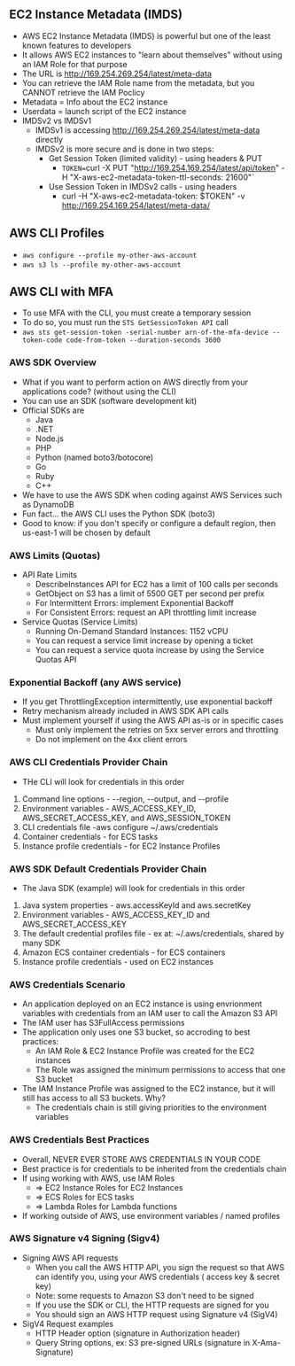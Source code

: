 ## EC2 Instance Metadata (IMDS)

- AWS EC2 Instance Metadata (IMDS) is powerful but one of the least known features to developers
- It allows AWS EC2 instances to "learn about themselves" without using an IAM Role for that purpose
- The URL is http://169.254.269.254/latest/meta-data
- You can retrieve the IAM Role name from the metadata, but you CANNOT retrieve the IAM Poclicy
- Metadata = Info about the EC2 instance
- Userdata = launch script of the EC2 instance
- IMDSv2 vs IMDSv1
    - IMDSv1 is accessing  http://169.254.269.254/latest/meta-data directly
    - IMDSv2 is more secure and is done in two steps:
        - Get Session Token (limited validity) - using headers & PUT
            - `TOKEN=`curl -X PUT "http://169.254.169.254/latest/api/token" -H "X-aws-ec2-metadata-token-ttl-seconds:
              21600"`
        - Use Session Token in IMDSv2 calls - using headers
            - curl -H "X-aws-ec2-metadata-token: $TOKEN" -v http://169.254.169.254/latest/meta-data/

## AWS CLI Profiles

- `aws configure --profile my-other-aws-account`
- `aws s3 ls --profile my-other-aws-account`

## AWS CLI with MFA

- To use MFA with the CLI, you must create a temporary session
- To do so, you must run the `STS GetSessionToken API` call
- `aws sts get-session-token -serial-number arn-of-the-mfa-device --token-code code-from-token --duration-seconds 3600`

### AWS SDK Overview

- What if you want to perform action on AWS directly from your applications code? (without using the CLI)
- You can use an SDK (software development kit)
- Official SDKs are
    - Java
    - .NET
    - Node.js
    - PHP
    - Python (named boto3/botocore)
    - Go
    - Ruby
    - C++
- We have to use the AWS SDK when coding against AWS Services such as DynamoDB
- Fun fact... the AWS CLI uses the Python SDK (boto3)
- Good to know: if you don't specify or configure a default region, then us-east-1 will be chosen by default

### AWS Limits (Quotas)

- API Rate Limits
    - DescribeInstances API for EC2 has a limit of 100 calls per seconds
    - GetObject on S3 has a limit of 5500 GET per second per prefix
    - For Intermittent Errors: implement Exponential Backoff
    - For Consistent Errors: request an API throttling limit increase
- Service Quotas (Service Limits)
    - Running On-Demand Standard Instances: 1152 vCPU
    - You can request a service limit increase by opening a ticket
    - You can request a service quota increase by using the Service Quotas API

### Exponential Backoff (any AWS service)

- If you get ThrottlingException intermittently, use exponential backoff
- Retry mechanism already included in AWS SDK API calls
- Must implement yourself if using the AWS API as-is or in specific cases
    - Must only implement the retries on 5xx server errors and throttling
    - Do not implement on the 4xx client errors

### AWS CLI Credentials Provider Chain

- THe CLI will look for credentials in this order

1. Command line options - --region, --output, and --profile
2. Environment variables - AWS_ACCESS_KEY_ID, AWS_SECRET_ACCESS_KEY, and AWS_SESSION_TOKEN
3. CLI credentials file -aws configure ~/.aws/credentials
4. Container credentials - for ECS tasks
5. Instance profile credentials - for EC2 Instance Profiles

### AWS SDK Default Credentials Provider Chain

- The Java SDK (example) will look for credentials in this order

1. Java system properties - aws.accessKeyId and aws.secretKey
2. Environment variables - AWS_ACCESS_KEY_ID and AWS_SECRET_ACCESS_KEY
3. The default credential profiles file - ex at: ~/.aws/credentials, shared by many SDK
4. Amazon ECS container credentials - for ECS containers
5. Instance profile credentials - used on EC2 instances

### AWS Credentials Scenario

- An application deployed on an EC2 instance is using envrionment variables with credentials from an IAM user to call
  the Amazon S3 API
- The IAM user has S3FullAccess permissions
- The application only uses one S3 bucket, so accroding to best practices:
    - An IAM Role & EC2 Instance Profile was created for the EC2 instances
    - The Role was assigned the minimum permissions to access that one S3 bucket
- The IAM Instance Profile was assigned to the EC2 instance, but it will still has access to all S3 buckets. Why?
    - The credentials chain is still giving priorities to the environment variables

### AWS Credentials Best Practices

- Overall, NEVER EVER STORE AWS CREDENTIALS IN YOUR CODE
- Best practice is for credentials to be inherited from the credentials chain
- If using working with AWS, use IAM Roles
    - => EC2 Instance Roles for EC2 Instances
    - => ECS Roles for ECS tasks
    - => Lambda Roles for Lambda functions
- If working outside of AWS, use environment variables / named profiles

### AWS Signature v4 Signing (Sigv4)

- Signing AWS API requests
    - When you call the AWS HTTP API, you sign the request so that AWS can identify you, using your AWS credentials (
      access key & secret key)
    - Note: some requests to Amazon S3 don't need to be signed
    - If you use the SDK or CLI, the HTTP requests are signed for you
    - You should sign an AWS HTTP request using Signature v4 (SigV4)
- SigV4 Request examples
    - HTTP Header option (signature in Authorization header)
    - Query String options, ex: S3 pre-signed URLs (signature in X-Ama-Signature)